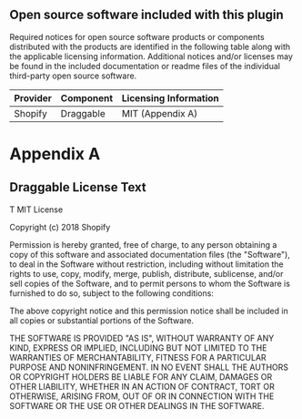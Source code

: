 ## Open source software included with this plugin

Required notices for open source software products or components distributed with the products are identified in the following table along with the applicable licensing information. Additional notices and/or licenses may be found in the included documentation or readme files of the individual third-party open source software.

|Provider | Component   | Licensing Information |
|---------|-------------|-----------------------|
|Shopify  |Draggable    | MIT (Appendix A)      |


# Appendix A

## Draggable License Text
T
MIT License

Copyright (c) 2018 Shopify

Permission is hereby granted, free of charge, to any person obtaining a copy of this software and associated documentation files (the "Software"), to deal in the Software without restriction, including without limitation the rights to use, copy, modify, merge, publish, distribute, sublicense, and/or sell copies of the Software, and to permit persons to whom the Software is furnished to do so, subject to the following conditions:

The above copyright notice and this permission notice shall be included in all copies or substantial portions of the Software.

THE SOFTWARE IS PROVIDED "AS IS", WITHOUT WARRANTY OF ANY KIND, EXPRESS OR IMPLIED, INCLUDING BUT NOT LIMITED TO THE WARRANTIES OF MERCHANTABILITY, FITNESS FOR A PARTICULAR PURPOSE AND NONINFRINGEMENT. IN NO EVENT SHALL THE AUTHORS OR COPYRIGHT HOLDERS BE LIABLE FOR ANY CLAIM, DAMAGES OR OTHER LIABILITY, WHETHER IN AN ACTION OF CONTRACT, TORT OR OTHERWISE, ARISING FROM, OUT OF OR IN CONNECTION WITH THE SOFTWARE OR THE USE OR OTHER DEALINGS IN THE SOFTWARE.